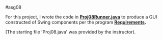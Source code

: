 #asg08

For this project, I wrote the code in **[Proj08Runner.java](Proj08Runner.java)** to produce a GUI constructed of Swing components per the program **[Requirements](Requirements.md).**

(The starting file 'Proj08.java' was provided by the instructor).
